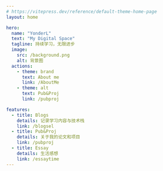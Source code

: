 ```yaml
---
# https://vitepress.dev/reference/default-theme-home-page
layout: home

hero:
  name: "YonderL"
  text: "My Digital Space"
  tagline: 持续学习，无限进步
  image:
    src: /background.png
    alt: 背景图
  actions:
    - theme: brand
      text: About me
      link: /AboutMe
    - theme: alt
      text: Pub&Proj
      link: /pubproj

features:
  - title: Blogs
    details: 记录学习内容与技术栈
    link: /blogsel
  - title: Pub&Proj
    details: 关于我的论文和项目
    link: /pubproj
  - title: Essay
    details: 生活感想
    link: /essaytime
---
```



